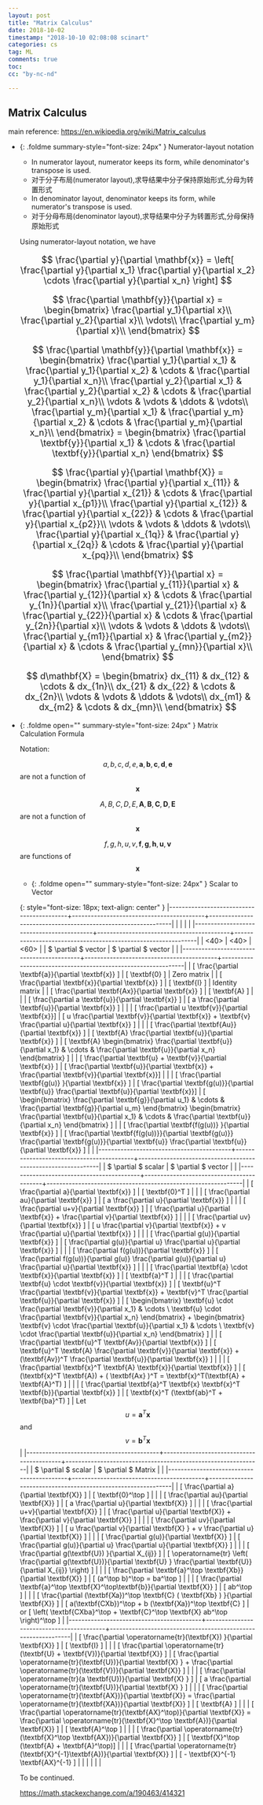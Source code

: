 ```yaml
---
layout: post
title: "Matrix Calculus"
date: 2018-10-02 
timestamp: "2018-10-10 02:08:08 scinart"
categories: cs
tag: ML
comments: true
toc:
cc: "by-nc-nd"

---
```


## Matrix Calculus

main reference: <https://en.wikipedia.org/wiki/Matrix_calculus>

+ {: .foldme summary-style="font-size: 24px" } Numerator-layout notation

  + In numerator layout, numerator keeps its form, while denominator's transpose is used.
  + 对于分子布局(numerator layout),求导结果中分子保持原始形式,分母为转置形式
  + In denominator layout, denominator keeps its form, while numerator's transpose is used.
  + 对于分母布局(denominator layout),求导结果中分子为转置形式,分母保持原始形式

  Using numerator-layout notation, we have

  <div markdown="block" style="font-size: 18px">
  
  $$
  \frac{\partial y}{\partial \mathbf{x}} =
  \left[
  \frac{\partial y}{\partial x_1}
  \frac{\partial y}{\partial x_2}
  \cdots
  \frac{\partial y}{\partial x_n}
  \right]
  $$

  $$
  \frac{\partial \mathbf{y}}{\partial x} =
  \begin{bmatrix}
  \frac{\partial y_1}{\partial x}\\
  \frac{\partial y_2}{\partial x}\\
  \vdots\\
  \frac{\partial y_m}{\partial x}\\
  \end{bmatrix}
  $$

  $$
  \frac{\partial \mathbf{y}}{\partial \mathbf{x}} =
  \begin{bmatrix}
  \frac{\partial y_1}{\partial x_1} & \frac{\partial y_1}{\partial x_2} & \cdots & \frac{\partial y_1}{\partial x_n}\\
  \frac{\partial y_2}{\partial x_1} & \frac{\partial y_2}{\partial x_2} & \cdots & \frac{\partial y_2}{\partial x_n}\\
  \vdots & \vdots & \ddots & \vdots\\
  \frac{\partial y_m}{\partial x_1} & \frac{\partial y_m}{\partial x_2} & \cdots & \frac{\partial y_m}{\partial x_n}\\
  \end{bmatrix} = \begin{bmatrix}
    \frac{\partial \textbf{y}}{\partial x_1} & \cdots & \frac{\partial \textbf{y}}{\partial x_n}
  \end{bmatrix}
  $$

  $$
  \frac{\partial y}{\partial \mathbf{X}} =
  \begin{bmatrix}
  \frac{\partial y}{\partial x_{11}} & \frac{\partial y}{\partial x_{21}} & \cdots & \frac{\partial y}{\partial x_{p1}}\\
  \frac{\partial y}{\partial x_{12}} & \frac{\partial y}{\partial x_{22}} & \cdots & \frac{\partial y}{\partial x_{p2}}\\
  \vdots & \vdots & \ddots & \vdots\\
  \frac{\partial y}{\partial x_{1q}} & \frac{\partial y}{\partial x_{2q}} & \cdots & \frac{\partial y}{\partial x_{pq}}\\
  \end{bmatrix}
  $$

  $$
  \frac{\partial \mathbf{Y}}{\partial x} =
  \begin{bmatrix}
  \frac{\partial y_{11}}{\partial x} & \frac{\partial y_{12}}{\partial x} & \cdots & \frac{\partial y_{1n}}{\partial x}\\
  \frac{\partial y_{21}}{\partial x} & \frac{\partial y_{22}}{\partial x} & \cdots & \frac{\partial y_{2n}}{\partial x}\\
  \vdots & \vdots & \ddots & \vdots\\
  \frac{\partial y_{m1}}{\partial x} & \frac{\partial y_{m2}}{\partial x} & \cdots & \frac{\partial y_{mn}}{\partial x}\\
  \end{bmatrix}
  $$

  $$
  d\mathbf{X} =
  \begin{bmatrix}
  dx_{11} & dx_{12} & \cdots & dx_{1n}\\
  dx_{21} & dx_{22} & \cdots & dx_{2n}\\
  \vdots & \vdots & \ddots & \vdots\\
  dx_{m1} & dx_{m2} & \cdots & dx_{mn}\\
  \end{bmatrix}
  $$

  </div>

+ {: .foldme open="" summary-style="font-size: 24px" } Matrix Calculation Formula

  Notation:

  $$ a, b, c, d, e, \textbf{a}, \textbf{b}, \textbf{c}, \textbf{d}, \textbf{e} $$ are not a function of $$ \textbf{x} $$

  $$ A, B, C, D, E, \textbf{A}, \textbf{B}, \textbf{C}, \textbf{D}, \textbf{E} $$ are not a function of $$ \textbf{x} $$

  $$ f, g, h, u, v, \textbf{f}, \textbf{g}, \textbf{h}, \textbf{u}, \textbf{v} $$ are functions of $$ \textbf{x} $$

  + {: .foldme open="" summary-style="font-size: 24px" } Scalar to Vector

  {: style="font-size: 18px; text-align: center" }
  |------------------------------------------+------------------------------------------+--------------------------------------------------------------|
  |                                          |                                          |                                                              |
  |------------------------------------------+------------------------------------------+--------------------------------------------------------------|
  | <40>                                     | <40>                                     | <60>                                                         |
  | $ \partial $ vector                      | $ \partial $ vector                      |                                                              |
  |------------------------------------------+------------------------------------------+--------------------------------------------------------------|
  | \[ \frac{\partial \textbf{a}}{\partial \textbf{x}} \] | \[ \textbf{0} \]                         | Zero matrix                                                  |
  | \[ \frac{\partial \textbf{x}}{\partial \textbf{x}} \] | \[ \textbf{I} \]                         | Identity matrix                                              |
  | \[ \frac{\partial \textbf{Ax}}{\partial \textbf{x}} \] | \[ \textbf{A} \]                         |                                                              |
  | \[ \frac{\partial a \textbf{u}}{\partial \textbf{x}} \] | \[ a \frac{\partial \textbf{u}}{\partial \textbf{x}} \] |                                                              |
  | \[ \frac{\partial u \textbf{v}}{\partial \textbf{x}}\] | \[ u \frac{\partial \textbf{v}}{\partial \textbf{x}} + \textbf{v} \frac{\partial u}{\partial \textbf{x}} \] |                                                              |
  | \[ \frac{\partial \textbf{Au}}{\partial \textbf{x}} \] | \[ \textbf{A} \frac{\partial \textbf{u}}{\partial \textbf{x}} \] | \[ \textbf{A} \begin{bmatrix} \frac{\partial \textbf{u}}{\partial x_1} & \cdots & \frac{\partial \textbf{u}}{\partial x_n} \end{bmatrix} \] |
  | \[ \frac{\partial \textbf{u} + \textbf{v}}{\partial \textbf{x}} \] | \[ \frac{\partial \textbf{u}}{\partial \textbf{x}} + \frac{\partial \textbf{v}}{\partial \textbf{x}}\] |                                                              |
  | \[ \frac{\partial \textbf{g(u)} }{\partial \textbf{x}} \] | \[ \frac{\partial \textbf{g(u)}}{\partial \textbf{u}} \frac{\partial \textbf{u}}{\partial \textbf{x}}\] | \[ \begin{bmatrix} \frac{\partial \textbf{g}}{\partial u_1} & \cdots & \frac{\partial \textbf{g}}{\partial u_m} \end{bmatrix} \begin{bmatrix} \frac{\partial \textbf{u}}{\partial x_1} & \cdots & \frac{\partial \textbf{u}}{\partial x_n} \end{bmatrix} \] |
  | \[ \frac{\partial \textbf{f(g(u))} }{\partial \textbf{x}} \] | \[ \frac{\partial \textbf{f(g(u))}}{\partial \textbf{g(u)}} \frac{\partial \textbf{g(u)}}{\partial \textbf{u}} \frac{\partial \textbf{u}}{\partial \textbf{x}} \] |                                                              |
  |------------------------------------------+------------------------------------------+--------------------------------------------------------------|
  | $ \partial $ scalar                      | $ \partial $ vector                      |                                                              |
  |------------------------------------------+------------------------------------------+--------------------------------------------------------------|
  | \[ \frac{\partial a}{\partial \textbf{x}} \] | \[ \textbf{0}^T \]                       |                                                              |
  | \[ \frac{\partial au}{\partial \textbf{x}} \] | \[ a \frac{\partial u}{\partial \textbf{x}} \] |                                                              |
  | \[ \frac{\partial u+v}{\partial \textbf{x}} \] | \[ \frac{\partial u}{\partial \textbf{x}} + \frac{\partial v}{\partial \textbf{x}} \] |                                                              |
  | \[ \frac{\partial uv}{\partial \textbf{x}} \] | \[ u \frac{\partial v}{\partial \textbf{x}} + v \frac{\partial u}{\partial \textbf{x}} \] |                                                              |
  | \[ \frac{\partial g(u)}{\partial \textbf{x}} \] | \[ \frac{\partial g(u)}{\partial u} \frac{\partial u}{\partial \textbf{x}} \] |                                                              |
  | \[ \frac{\partial f(g(u))}{\partial \textbf{x}} \] | \[ \frac{\partial f(g(u))}{\partial g(u)} \frac{\partial g(u)}{\partial u} \frac{\partial u}{\partial \textbf{x}} \] |                                                              |
  | \[ \frac{\partial \textbf{a} \cdot \textbf{x}}{\partial \textbf{x}} \] | \[ \textbf{a}^T \]                       |                                                              |
  | \[ \frac{\partial \textbf{u} \cdot \textbf{v}}{\partial \textbf{x}} \] | \[ \textbf{u}^T \frac{\partial \textbf{v}}{\partial \textbf{x}} + \textbf{v}^T \frac{\partial \textbf{u}}{\partial \textbf{x}} \] | \[ \begin{bmatrix} \textbf{u} \cdot \frac{\partial \textbf{v}}{\partial x_1} & \cdots \ \textbf{u} \cdot \frac{\partial \textbf{v}}{\partial x_n} \end{bmatrix} + \begin{bmatrix} \textbf{v} \cdot \frac{\partial \textbf{u}}{\partial x_1} & \cdots \ \textbf{v} \cdot \frac{\partial \textbf{u}}{\partial x_n} \end{bmatrix} \] |
  | \[ \frac{\partial \textbf{u}^T \textbf{Av}}{\partial \textbf{x}} \] | \[ \textbf{u}^T \textbf{A} \frac{\partial \textbf{v}}{\partial \textbf{x}} +  (\textbf{Av})^T \frac{\partial \textbf{u}}{\partial \textbf{x}} \] |                                                              |
  | \[ \frac{\partial \textbf{x}^T \textbf{A} \textbf{x}}{\partial \textbf{x}} \] | \[ (\textbf{x}^T \textbf{A}) + ( \textbf{Ax} )^T = \textbf{x}^T(\textbf{A} + \textbf{A}^T) \] |                                                              |
  | \[ \frac{\partial \textbf{a}^T \textbf{x} \textbf{x}^T \textbf{b}}{\partial \textbf{x}} \] | \[ \textbf{x}^T (\textbf{ab}^T + \textbf{ba}^T) \] | Let $$ u = \textbf{a}^T \textbf{x} $$ and $$ v = \textbf{b}^T \textbf{x} $$ |
  |------------------------------------------+------------------------------------------+--------------------------------------------------------------|
  | $ \partial $ scalar                      | $ \partial $ Matrix                      |                                                              |
  |------------------------------------------+------------------------------------------+--------------------------------------------------------------|
  | \[ \frac{\partial a}{\partial \textbf{X}} ] | \[ \textbf{0}^\top \]                    |                                                              |
  | \[ \frac{\partial au}{\partial \textbf{X}} ] | \[ a \frac{\partial u}{\partial \textbf{X}} \] |                                                              |
  | \[ \frac{\partial u+v}{\partial \textbf{X}} ] | \[ \frac{\partial u}{\partial \textbf{X}} + \frac{\partial v}{\partial \textbf{X}} \] |                                                              |
  | \[ \frac{\partial uv}{\partial \textbf{X}} ] | \[ u \frac{\partial v}{\partial \textbf{X} } + v \frac{\partial u}{\partial \textbf{X}} \] |                                                              |
  | \[ \frac{\partial g(u)}{\partial \textbf{X}} ] | \[ \frac{\partial g(u)}{\partial u} \frac{\partial u}{\partial \textbf{X}} \] |                                                              |
  | \[ \frac{\partial g(\textbf{U}) }{\partial X_{ij}} \] | \[ \operatorname{tr} \left( \frac{\partial g(\textbf{U})}{\partial \textbf{U} } \frac{\partial \textbf{U}}{\partial X_{ij}} \right)  \] |                                                              |
  | \[ \frac{\partial \textbf{a}^\top \textbf{Xb}}{\partial \textbf{X}} \] | \[ (a^\top b)^\top = ba^\top \]          |                                                              |
  | \[ \frac{\partial \textbf{a}^\top \textbf{X}^\top\textbf{b}}{\partial \textbf{X}} \] | \[ ab^\top \]                            |                                                              |
  | \[ \frac{\partial (\textbf{Xa})^\top \textbf{C} ( \textbf{Xb} ) }{\partial \textbf{X}} \] | \[ a(\textbf{CXb})^\top + b (\textbf{Xa})^\top \textbf{C} \] | or \[ \left( \textbf{CXba}^\top + \textbf{C}^\top \textbf{X} ab^\top \right)^\top \] |
  |------------------------------------------+------------------------------------------+--------------------------------------------------------------|
  | \[ \frac{\partial \operatorname{tr}(\textbf{X}) }{\partial \textbf{X}} \] | \[ \textbf{I} \]                         |                                                              |
  | \[ \frac{\partial \operatorname{tr}(\textbf{U} + \textbf{V})}{\partial \textbf{X}} \] | \[ \frac{\partial \operatorname{tr}(\textbf{U})}{\partial \textbf{X} } + \frac{\partial \operatorname{tr}(\textbf{V})}{\partial \textbf{X}} \] |                                                              |
  | \[ \frac{\partial \operatorname{tr}(a \textbf{U})}{\partial \textbf{X} } \] | \[ a \frac{\partial \operatorname{tr}(\textbf{U})}{\partial \textbf{X} } \] |                                                              |
  | \[ \frac{\partial \operatorname{tr}(\textbf{AX})}{\partial \textbf{X}} = \frac{\partial \operatorname{tr}(\textbf{XA})}{\partial \textbf{X}} \] | \[ \textbf{A} \]                         |                                                              |
  | \[ \frac{\partial \operatorname{tr}(\textbf{AX}^\top)}{\partial \textbf{X}} = \frac{\partial \operatorname{tr}(\textbf{X}^\top \textbf{A})}{\partial \textbf{X}} \] | \[ \textbf{A}^\top \]                    |                                                              |
  | \[ \frac{\partial \operatorname{tr}(\textbf{X}^\top \textbf{AX})}{\partial \textbf{X}} \] | \[ \textbf{X}^\top (\textbf{A} + \textbf{A}^\top)\] |                                                              |
  | \[ \frac{\partial \operatorname{tr}(\textbf{X}^{-1}\textbf{A})}{\partial \textbf{X}} \] | \[ - \textbf{X}^{-1} \textbf{AX}^{-1} \] |                                                              |
  |                                          |                                          |                                                              |

  To be continued.

  <https://math.stackexchange.com/a/190463/414321>
